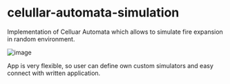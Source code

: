 # celullar-automata-simulation

Implementation of Celluar Automata which allows to simulate fire expansion in random environment.

![image](https://user-images.githubusercontent.com/26597225/210179162-7dc9493d-b3d7-4d24-929c-6ead21017e16.png)

App is very flexible, so user can define own custom simulators and easy connect with written application.
